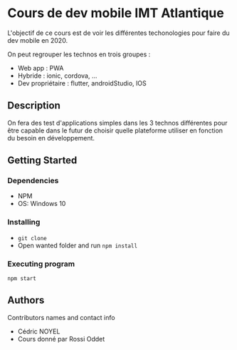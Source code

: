 # Cours de dev mobile IMT Atlantique

L'objectif de ce cours est de voir les différentes techonologies pour faire du dev mobile en 2020. 

On peut regrouper les technos en trois groupes :
- Web app : PWA
- Hybride : ionic, cordova, ...
- Dev propriétaire : flutter, androidStudio, IOS

## Description

On fera des test d'applications simples dans les 3 technos différentes pour être capable dans le futur de choisir quelle plateforme utiliser en fonction du besoin en développement.

## Getting Started


### Dependencies

* NPM
* OS: Windows 10

### Installing

* ```git clone```
* Open wanted folder and run ```npm install```

### Executing program

```
npm start
```

## Authors

Contributors names and contact info
* Cédric NOYEL
* Cours donné par Rossi Oddet
<!-- 
## Version History

* 0.2
    * Various bug fixes and optimizations
    * See [commit change]() or See [release history]()
* 0.1
    * Initial Release
    *  
    *  -->
<!-- 

## License
This project is licensed under the [NAME HERE] License - see the LICENSE.md file for details
-->
